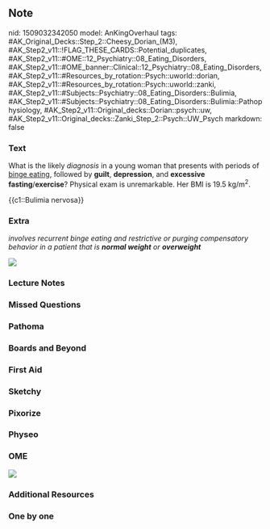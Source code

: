 ## Note
nid: 1509032342050
model: AnKingOverhaul
tags: #AK_Original_Decks::Step_2::Cheesy_Dorian_(M3), #AK_Step2_v11::!FLAG_THESE_CARDS::Potential_duplicates, #AK_Step2_v11::#OME::12_Psychiatry::08_Eating_Disorders, #AK_Step2_v11::#OME_banner::Clinical::12_Psychiatry::08_Eating_Disorders, #AK_Step2_v11::#Resources_by_rotation::Psych::uworld::dorian, #AK_Step2_v11::#Resources_by_rotation::Psych::uworld::zanki, #AK_Step2_v11::#Subjects::Psychiatry::08_Eating_Disorders::Bulimia, #AK_Step2_v11::#Subjects::Psychiatry::08_Eating_Disorders::Bulimia::Pathophysiology, #AK_Step2_v11::Original_decks::Dorian::psych::uw, #AK_Step2_v11::Original_decks::Zanki_Step_2::Psych::UW_Psych
markdown: false

### Text
What is the likely <i>diagnosis</i> in a young woman that presents
with periods of <u>binge eating</u>, followed by <b>guilt</b>,
<b>depression</b>, and <b>excessive</b>
<b>fasting</b>/<b>exercise</b>? Physical exam is unremarkable. Her
BMI is 19.5 kg/m<sup>2</sup>.
<div>
  {{c1::Bulimia nervosa}}
</div>

### Extra
<i>involves recurrent binge eating and restrictive or purging
compensatory behavior in a patient that is <b>normal weight</b> or
<b>overweight</b></i>
<div>
  <i><img src="eatin.png"></i>
</div>

### Lecture Notes


### Missed Questions


### Pathoma


### Boards and Beyond


### First Aid


### Sketchy


### Pixorize


### Physeo


### OME
<div class="ome-widget">
  <a href=
  "https://onlinemeded.org/spa/psychiatry/eating-disorders/acquire?ref=anki">
  <img src="_OME_AnkiFlashcards_Lesson_3.png"></a>
</div>

### Additional Resources


### One by one


